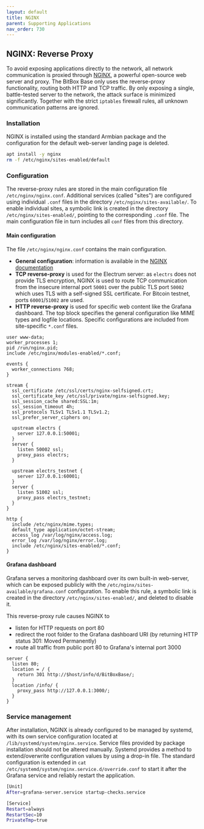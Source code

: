 ```yaml
---
layout: default
title: NGINX
parent: Supporting Applications
nav_order: 730
---
```

## NGINX: Reverse Proxy

To avoid exposing applications directly to the network, all network communication is proxied through [NGINX](https://www.nginx.com/), a powerful open-source web server and proxy.
The BitBox Base only uses the reverse-proxy functionality, routing both HTTP and TCP traffic.
By only exposing a single, battle-tested server to the network, the attack surface is minimized significantly.
Together with the strict `iptables` firewall rules, all unknown communication patterns are ignored.

### Installation

NGINX is installed using the standard Armbian package and the configuration for the default web-server landing page is deleted.

```bash
apt install -y nginx
rm -f /etc/nginx/sites-enabled/default
```

### Configuration

The reverse-proxy rules are stored in the main configuration file `/etc/nginx/nginx.conf`.
Additional services (called "sites") are configured using individual `.conf` files in the directory `/etc/nginx/sites-available/`.
To enable individual sites, a symbolic link is created in the directory `/etc/nginx/sites-enabled/`, pointing to the corresponding `.conf` file.
The main configuration file in turn includes all `conf` files from this directory.

#### Main configuration

The file `/etc/nginx/nginx.conf` contains the main configuration.

* **General configuration**: information is available in the [NGINX documentation](https://nginx.org/en/docs/ngx_core_module.html)
* **TCP reverse-proxy** is used for the Electrum server: as `electrs` does not provide TLS encryption, NGINX is used to route TCP communication from the insecure internal port `50001` over the public TLS port `50002` which uses TLS with a self-signed SSL certificate.
  For Bitcoin testnet, ports `60001`/`51002` are used.
* **HTTP reverse-proxy** is used for specific web content like the Grafana dashboard.
  The top block specifies the general configuration like MIME types and logfile locations.
  Specific configurations are included from site-specific `*.conf` files.

```nginx
user www-data;
worker_processes 1;
pid /run/nginx.pid;
include /etc/nginx/modules-enabled/*.conf;

events {
  worker_connections 768;
}

stream {
  ssl_certificate /etc/ssl/certs/nginx-selfsigned.crt;
  ssl_certificate_key /etc/ssl/private/nginx-selfsigned.key;
  ssl_session_cache shared:SSL:1m;
  ssl_session_timeout 4h;
  ssl_protocols TLSv1 TLSv1.1 TLSv1.2;
  ssl_prefer_server_ciphers on;

  upstream electrs {
    server 127.0.0.1:50001;
  }
  server {
    listen 50002 ssl;
    proxy_pass electrs;
  }

  upstream electrs_testnet {
    server 127.0.0.1:60001;
  }
  server {
    listen 51002 ssl;
    proxy_pass electrs_testnet;
  }
}

http {
  include /etc/nginx/mime.types;
  default_type application/octet-stream;
  access_log /var/log/nginx/access.log;
  error_log /var/log/nginx/error.log;
  include /etc/nginx/sites-enabled/*.conf;
}
```

#### Grafana dashboard

Grafana serves a monitoring dashboard over its own built-in web-server, which can be exposed publicly with the `/etc/nginx/sites-available/grafana.conf` configuration.
To enable this rule, a symbolic link is created in the directory `/etc/nginx/sites-enabled/`, and deleted to disable it.

This reverse-proxy rule causes NGINX to

* listen for HTTP requests on port 80
* redirect the root folder to the Grafana dashboard URI (by returning HTTP status 301: Moved Permanently)
* route all traffic from public port 80 to Grafana's internal port 3000

```nginx
server {
  listen 80;
  location = / {
    return 301 http://$host/info/d/BitBoxBase/;
  }
  location /info/ {
    proxy_pass http://127.0.0.1:3000/;
  }
}
```

### Service management

After installation, NGINX is already configured to be managed by systemd, with its own service configuration located at `/lib/systemd/system/nginx.service`.
Service files provided by package installation should not be altered manually.
Systemd provides a method to extend/overwrite configuration values by using a drop-in file.
The standard configuration is extended in `cat /etc/systemd/system/nginx.service.d/override.conf` to start it after the Grafana service and reliably restart the application.

```bash
[Unit]
After=grafana-server.service startup-checks.service

[Service]
Restart=always
RestartSec=10
PrivateTmp=true
```
